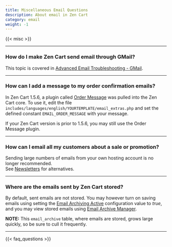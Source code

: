 ```yaml
---
title: Miscellaneous Email Questions
description: About email in Zen Cart 
category: email 
weight: -1 
---
```


{{< misc >}}

---
### How do I make Zen Cart send email through GMail? 

This topic is covered in [Advanced Email Troubleshooting - GMail](/user/email/advanced_email_troubleshooting_2/#google-mail--gmail). 

---
### How can I add a message to my order confirmation emails? 

In Zen Cart 1.5.6, a plugin called [Order Message](https://www.zen-cart.com/downloads.php?do=file&id=2200) was pulled into the Zen Cart core.  To use it, 
edit the file 
`includes/languages/english/YOURTEMPLATE/email_extras.php`
and set the defined constant 
`EMAIL_ORDER_MESSAGE` with your message.  

If your Zen Cart version is prior to 1.5.6, you may still use the Order Message plugin. 

--- 
### How can I email all my customers about a sale or promotion? 

Sending large numbers of emails from your own hosting account 
is no longer recommended.  
See [Newsletters](/user/email/newsletters) for alternatives. 

---
### Where are the emails sent by Zen Cart stored? 

By default, sent emails are not stored.  You may however turn on saving emails
using setting the [Email Archiving Active](/user/admin_pages/configuration/configuration_emailoptions/#email_archiving_active) configuration value to *true*, and you may view stored emails using [Email Archive Manager](/user/email/email_archive_manager/). 

**NOTE:** This `email_archive` table, where emails are stored, grows large
quickly, so be sure to cull it frequently. 

---
<!-- please keep this at the end --> 
{{< faq_questions >}}

